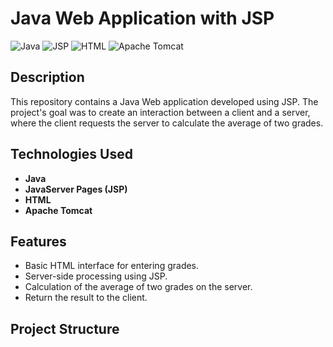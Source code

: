 # Java Web Application with JSP

![Java](https://img.shields.io/badge/Java-ED8B00?style=for-the-badge&logo=java&logoColor=white)
![JSP](https://img.shields.io/badge/JSP-007396?style=for-the-badge&logo=java&logoColor=white)
![HTML](https://img.shields.io/badge/HTML-239120?style=for-the-badge&logo=html5&logoColor=white)
![Apache Tomcat](https://img.shields.io/badge/Apache%20Tomcat-F8DC75?style=for-the-badge&logo=apache-tomcat&logoColor=black)

## Description

This repository contains a Java Web application developed using JSP. The project's goal was to create an interaction between a client and a server, where the client requests the server to calculate the average of two grades.

## Technologies Used

- **Java**
- **JavaServer Pages (JSP)**
- **HTML**
- **Apache Tomcat**

## Features

- Basic HTML interface for entering grades.
- Server-side processing using JSP.
- Calculation of the average of two grades on the server.
- Return the result to the client.

## Project Structure

